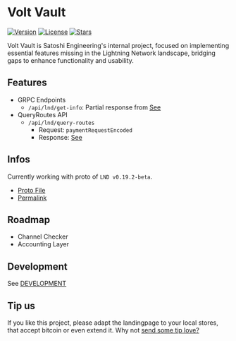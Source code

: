 # Volt Vault

[![Version](https://img.shields.io/github/package-json/v/Satoshi-Engineering/volt-vault?color=6B3D91)](https://github.com/Satoshi-Engineering/volt-vault/)
[![License](https://img.shields.io/github/license/Satoshi-Engineering/volt-vault?color=6B3D91)](https://github.com/Satoshi-Engineering/volt-vault/blob/main/LICENSE)
[![Stars](https://img.shields.io/github/stars/Satoshi-Engineering/volt-vault.svg?style=flat&color=6B3D91)](https://github.com/Satoshi-Engineering/volt-vault/stargazers)

Volt Vault is Satoshi Engineering's internal project, focused on implementing essential features missing
in the Lightning Network landscape, bridging gaps to enhance functionality and usability.

## Features

- GRPC Endpoints
  - `/api/lnd/get-info`: Partial response from [See](https://lightning.engineering/api-docs/api/lnd/lightning/get-info/)
- QueryRoutes API
  - `/api/lnd/query-routes`
    - Request: `paymentRequestEncoded`
    - Response: [See](https://lightning.engineering/api-docs/api/lnd/lightning/query-routes/)

## Infos

Currently working with proto of `LND v0.19.2-beta`.

- [Proto File](https://github.com/lightningnetwork/lnd/blob/v0.19.2-beta/lnrpc/lightning.proto)
- [Permalink](https://github.com/lightningnetwork/lnd/blob/a839456493037a6af51cbf16db8be6182d614171/lnrpc/lightning.proto)

## Roadmap

- Channel Checker
- Accounting Layer

## Development

See [DEVELOPMENT](docs/DEVELOPMENT.md)

## Tip us

If you like this project, please adapt the landingpage to your local stores, that
accept bitcoin or even extend it. Why not [send some tip love?](https://satoshiengineering.com/tipjar/)
